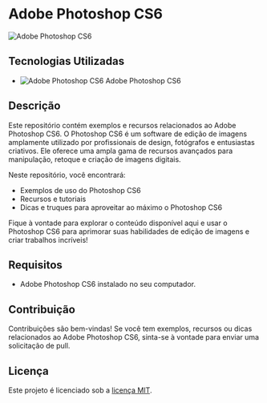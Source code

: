 <html>
<head>
  <title>Adobe Photoshop CS6</title>
</head>
<body>
  <h1>Adobe Photoshop CS6</h1>
  <img src="photoshop-icon.png" alt="Adobe Photoshop CS6">
  <h2>Tecnologias Utilizadas</h2>
  <ul>
    <li><img src="photoshop-icon.png" alt="Adobe Photoshop CS6"> Adobe Photoshop CS6</li>
  </ul>
  <h2>Descrição</h2>
  <p>Este repositório contém exemplos e recursos relacionados ao Adobe Photoshop CS6. O Photoshop CS6 é um software de edição de imagens amplamente utilizado por profissionais de design, fotógrafos e entusiastas criativos. Ele oferece uma ampla gama de recursos avançados para manipulação, retoque e criação de imagens digitais.</p>
  <p>Neste repositório, você encontrará:</p>
  <ul>
    <li>Exemplos de uso do Photoshop CS6</li>
    <li>Recursos e tutoriais</li>
    <li>Dicas e truques para aproveitar ao máximo o Photoshop CS6</li>
  </ul>
  <p>Fique à vontade para explorar o conteúdo disponível aqui e usar o Photoshop CS6 para aprimorar suas habilidades de edição de imagens e criar trabalhos incríveis!</p>
  <h2>Requisitos</h2>
  <ul>
    <li>Adobe Photoshop CS6 instalado no seu computador.</li>
  </ul>
  <h2>Contribuição</h2>
  <p>Contribuições são bem-vindas! Se você tem exemplos, recursos ou dicas relacionados ao Adobe Photoshop CS6, sinta-se à vontade para enviar uma solicitação de pull.</p>
  <h2>Licença</h2>
  <p>Este projeto é licenciado sob a <a href="LICENSE">licença MIT</a>.</p>
</body>
</html>

